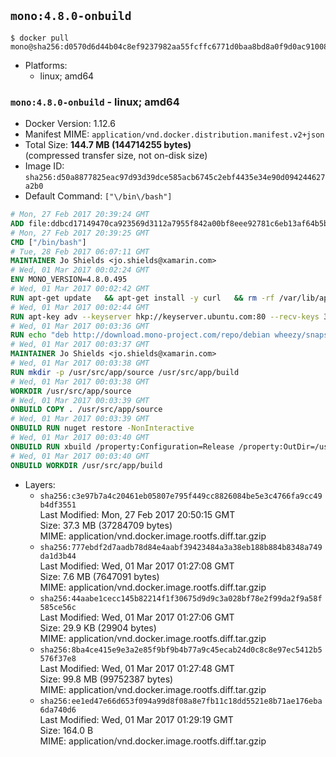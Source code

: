 ## `mono:4.8.0-onbuild`

```console
$ docker pull mono@sha256:d0570d6d44b04c8ef9237982aa55fcffc6771d0baa8bd8a0f9d0ac91008132ab
```

-	Platforms:
	-	linux; amd64

### `mono:4.8.0-onbuild` - linux; amd64

-	Docker Version: 1.12.6
-	Manifest MIME: `application/vnd.docker.distribution.manifest.v2+json`
-	Total Size: **144.7 MB (144714255 bytes)**  
	(compressed transfer size, not on-disk size)
-	Image ID: `sha256:d50a8877825eac97d93d39dce585acb6745c2ebf4435e34e90d094244627a2b0`
-	Default Command: `["\/bin\/bash"]`

```dockerfile
# Mon, 27 Feb 2017 20:39:24 GMT
ADD file:ddbcd17149470ca923569d3112a7955f842a00bf8eee92781c6eb13af64b5b82 in / 
# Mon, 27 Feb 2017 20:39:25 GMT
CMD ["/bin/bash"]
# Tue, 28 Feb 2017 06:07:11 GMT
MAINTAINER Jo Shields <jo.shields@xamarin.com>
# Wed, 01 Mar 2017 00:02:24 GMT
ENV MONO_VERSION=4.8.0.495
# Wed, 01 Mar 2017 00:02:42 GMT
RUN apt-get update   && apt-get install -y curl   && rm -rf /var/lib/apt/lists/*
# Wed, 01 Mar 2017 00:02:44 GMT
RUN apt-key adv --keyserver hkp://keyserver.ubuntu.com:80 --recv-keys 3FA7E0328081BFF6A14DA29AA6A19B38D3D831EF
# Wed, 01 Mar 2017 00:03:36 GMT
RUN echo "deb http://download.mono-project.com/repo/debian wheezy/snapshots/$MONO_VERSION main" > /etc/apt/sources.list.d/mono-xamarin.list   && apt-get update   && apt-get install -y binutils mono-devel ca-certificates-mono fsharp mono-vbnc nuget referenceassemblies-pcl   && rm -rf /var/lib/apt/lists/* /tmp/*
# Wed, 01 Mar 2017 00:03:37 GMT
MAINTAINER Jo Shields <jo.shields@xamarin.com>
# Wed, 01 Mar 2017 00:03:38 GMT
RUN mkdir -p /usr/src/app/source /usr/src/app/build
# Wed, 01 Mar 2017 00:03:38 GMT
WORKDIR /usr/src/app/source
# Wed, 01 Mar 2017 00:03:39 GMT
ONBUILD COPY . /usr/src/app/source
# Wed, 01 Mar 2017 00:03:39 GMT
ONBUILD RUN nuget restore -NonInteractive
# Wed, 01 Mar 2017 00:03:40 GMT
ONBUILD RUN xbuild /property:Configuration=Release /property:OutDir=/usr/src/app/build/
# Wed, 01 Mar 2017 00:03:40 GMT
ONBUILD WORKDIR /usr/src/app/build
```

-	Layers:
	-	`sha256:c3e97b7a4c20461eb05807e795f449cc8826084be5e3c4766fa9cc49b4df3551`  
		Last Modified: Mon, 27 Feb 2017 20:50:15 GMT  
		Size: 37.3 MB (37284709 bytes)  
		MIME: application/vnd.docker.image.rootfs.diff.tar.gzip
	-	`sha256:777ebdf2d7aadb78d84e4aabf39423484a3a38eb188b884b8348a749da1d3b44`  
		Last Modified: Wed, 01 Mar 2017 01:27:08 GMT  
		Size: 7.6 MB (7647091 bytes)  
		MIME: application/vnd.docker.image.rootfs.diff.tar.gzip
	-	`sha256:44aabe1cecc145b82214f1f30675d9d9c3a028bf78e2f99da2f9a58f585ce56c`  
		Last Modified: Wed, 01 Mar 2017 01:27:06 GMT  
		Size: 29.9 KB (29904 bytes)  
		MIME: application/vnd.docker.image.rootfs.diff.tar.gzip
	-	`sha256:8ba4ce415e9e3a2e85f9bf9b4b77a9c45ecab24d0c8c8e97ec5412b5576f37e8`  
		Last Modified: Wed, 01 Mar 2017 01:27:48 GMT  
		Size: 99.8 MB (99752387 bytes)  
		MIME: application/vnd.docker.image.rootfs.diff.tar.gzip
	-	`sha256:ee1ed47e66d653f094a99d8f08a8e7fb11c18dd5521e8b71ae176eba6da740d6`  
		Last Modified: Wed, 01 Mar 2017 01:29:19 GMT  
		Size: 164.0 B  
		MIME: application/vnd.docker.image.rootfs.diff.tar.gzip
